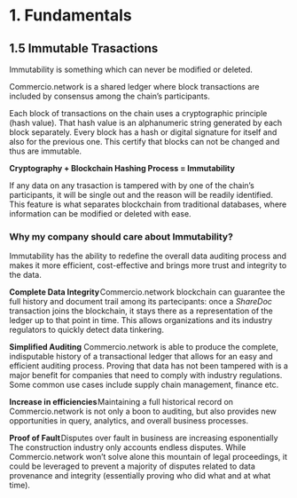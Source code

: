 # 1. Fundamentals

## 1.5 Immutable Trasactions

Immutability is something which can never be modified or deleted. 

Commercio.network is a shared ledger where block transactions are included by consensus among the chain’s participants. 

Each block of transactions on the chain uses a cryptographic principle (hash value). That hash value is an alphanumeric string generated by each block separately. Every block has a hash or digital signature for itself and also for the previous one. This certify that blocks can not be changed and thus are immutable.

 **Cryptography + Blockchain Hashing Process = Immutability**

If any data on any trasaction is tampered with by one of the chain’s participants, it will be single out and the reason will be readily identified. This feature is what separates blockchain from traditional databases, where information can be modified or deleted with ease.


  ### Why my company should care about Immutability?

Immutability has the ability to redefine the overall data auditing process and makes it more efficient, cost-effective and brings more trust and integrity to the data.


**Complete Data Integrity** Commercio.network blockchain can guarantee the full history and document trail among its partecipants: once a _ShareDoc_ transaction joins the blockchain, it stays there as a representation of the ledger up to that point in time.  This allows organizations and its industry regulators to quickly detect data tinkering.

**Simplified Auditing** Commercio.network is able to produce the complete, indisputable history of a transactional ledger that allows for an easy and efficient auditing process. Proving that data has not been tampered with is a major benefit for companies that need to comply with industry regulations. Some common use cases include supply chain management, finance etc.

**Increase in efficiencies** Maintaining a full historical record on Commercio.network is not only a boon to auditing, but also provides new opportunities in query, analytics, and overall business processes. 

**Proof of Fault** Disputes over fault in business are increasing esponentially The construction industry only accounts endless disputes. While Commercio.network won’t solve alone this mountain of legal proceedings, it could be leveraged to prevent a majority of disputes related to data provenance and integrity (essentially proving who did what and at what time).
